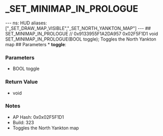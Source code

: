# _SET_MINIMAP_IN_PROLOGUE

--- ns: HUD aliases: ["_SET_DRAW_MAP_VISIBLE","_SET_NORTH_YANKTON_MAP"] --- ## SET_MINIMAP_IN_PROLOGUE  // 0x9133955F1A2DA957 0x02F5F1D1 void SET_MINIMAP_IN_PROLOGUE(BOOL toggle);  Toggles the North Yankton map  ## Parameters * **toggle**:

### Parameters
* BOOL toggle

### Return Value
* void

### Notes
* AP Hash: 0x0x02F5F1D1
* Build: 323
* Toggles the North Yankton map

